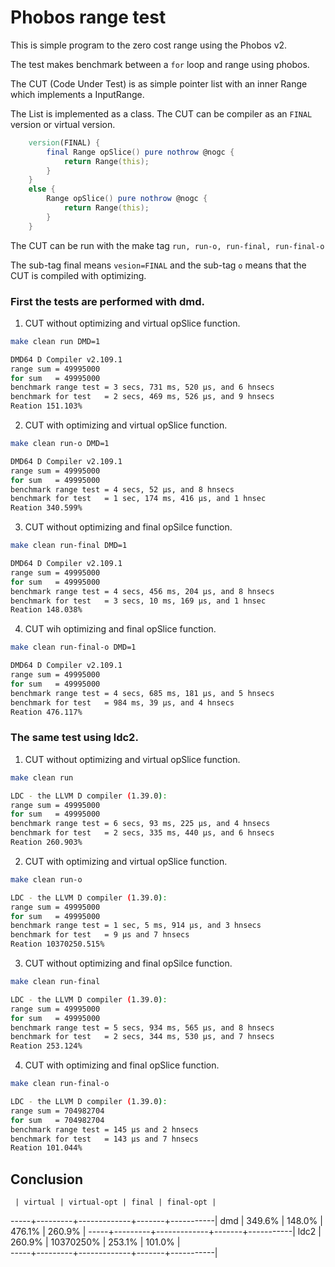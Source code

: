 # Phobos range test

This is simple program to the zero cost range using the Phobos v2.

The test makes benchmark between a `for` loop and range using phobos.

The CUT (Code Under Test) is as simple pointer list with an inner Range which implements a InputRange.

The List is implemented as a class. The CUT can be compiler as an `FINAL` version or virtual version.

```d
    version(FINAL) {
        final Range opSlice() pure nothrow @nogc {
            return Range(this);
        }
    }
    else {
        Range opSlice() pure nothrow @nogc {
            return Range(this);
        }
    }
```

The CUT can be run with the make tag `run, run-o, run-final, run-final-o`

The sub-tag final means `vesion=FINAL` and the sub-tag `o` means that the CUT is compiled with optimizing.

### First the tests are performed with dmd.

1. CUT without optimizing and virtual opSlice function.
```sh
make clean run DMD=1

DMD64 D Compiler v2.109.1
range sum = 49995000
for sum   = 49995000
benchmark range test = 3 secs, 731 ms, 520 μs, and 6 hnsecs
benchmark for test   = 2 secs, 469 ms, 526 μs, and 9 hnsecs
Reation 151.103%
```

2. CUT with optimizing and virtual opSlice function.
```sh
make clean run-o DMD=1

DMD64 D Compiler v2.109.1
range sum = 49995000
for sum   = 49995000
benchmark range test = 4 secs, 52 μs, and 8 hnsecs
benchmark for test   = 1 sec, 174 ms, 416 μs, and 1 hnsec
Reation 340.599%

```

3. CUT without optimizing and final opSilce function.
```sh
make clean run-final DMD=1

DMD64 D Compiler v2.109.1
range sum = 49995000
for sum   = 49995000
benchmark range test = 4 secs, 456 ms, 204 μs, and 8 hnsecs
benchmark for test   = 3 secs, 10 ms, 169 μs, and 1 hnsec
Reation 148.038%
```

4. CUT wih optimizing and final opSlice function.

```sh
make clean run-final-o DMD=1

DMD64 D Compiler v2.109.1
range sum = 49995000
for sum   = 49995000
benchmark range test = 4 secs, 685 ms, 181 μs, and 5 hnsecs
benchmark for test   = 984 ms, 39 μs, and 4 hnsecs
Reation 476.117%
```

### The same test using ldc2.

1. CUT without optimizing and virtual opSlice function.
```sh
make clean run

LDC - the LLVM D compiler (1.39.0):
range sum = 49995000
for sum   = 49995000
benchmark range test = 6 secs, 93 ms, 225 μs, and 4 hnsecs
benchmark for test   = 2 secs, 335 ms, 440 μs, and 6 hnsecs
Reation 260.903%
```

2. CUT with optimizing and virtual opSlice function.
```sh
make clean run-o

LDC - the LLVM D compiler (1.39.0):
range sum = 49995000
for sum   = 49995000
benchmark range test = 1 sec, 5 ms, 914 μs, and 3 hnsecs
benchmark for test   = 9 μs and 7 hnsecs
Reation 10370250.515%
```

3. CUT without optimizing and final opSilce function.

```sh
make clean run-final

LDC - the LLVM D compiler (1.39.0):
range sum = 49995000
for sum   = 49995000
benchmark range test = 5 secs, 934 ms, 565 μs, and 8 hnsecs
benchmark for test   = 2 secs, 344 ms, 530 μs, and 7 hnsecs
Reation 253.124%
```

4. CUT with optimizing and final opSlice function.

```sh
make clean run-final-o

LDC - the LLVM D compiler (1.39.0):
range sum = 704982704
for sum   = 704982704
benchmark range test = 145 μs and 2 hnsecs
benchmark for test   = 143 μs and 7 hnsecs
Reation 101.044%

```

## Conclusion
     | virtual | virtual-opt | final | final-opt |
-----+---------+-------------+-------+-----------|
dmd  | 349.6%  | 148.0%      | 476.1% | 260.9%   | 
-----+---------+-------------+-------+-----------|
ldc2 | 260.9%  | 10370250%   | 253.1% | 101.0%   |   
-----+---------+-------------+-------+-----------|




